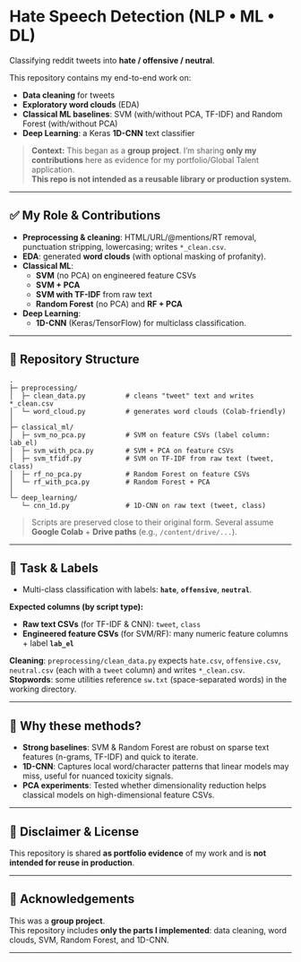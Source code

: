 # Hate Speech Detection (NLP • ML • DL)

Classifying reddit tweets into **hate / offensive / neutral**.

This repository contains my end-to-end work on:
- **Data cleaning** for tweets
- **Exploratory word clouds** (EDA)
- **Classical ML baselines**: SVM (with/without PCA, TF-IDF) and Random Forest (with/without PCA)
- **Deep Learning**: a Keras **1D-CNN** text classifier

> **Context:** This began as a **group project**. I’m sharing **only my contributions** here as evidence for my portfolio/Global Talent application.  
> **This repo is not intended as a reusable library or production system.**

---

## ✅ My Role & Contributions

- **Preprocessing & cleaning**: HTML/URL/@mentions/RT removal, punctuation stripping, lowercasing; writes `*_clean.csv`.
- **EDA**: generated **word clouds** (with optional masking of profanity).
- **Classical ML**:
  - **SVM** (no PCA) on engineered feature CSVs
  - **SVM + PCA**
  - **SVM with TF-IDF** from raw text
  - **Random Forest** (no PCA) and **RF + PCA**
- **Deep Learning**:
  - **1D-CNN** (Keras/TensorFlow) for multiclass classification.

---

## 📁 Repository Structure

```
.
├─ preprocessing/
│  ├─ clean_data.py          # cleans "tweet" text and writes *_clean.csv
│  └─ word_cloud.py          # generates word clouds (Colab-friendly)
│
├─ classical_ml/
│  ├─ svm_no_pca.py          # SVM on feature CSVs (label column: lab_el)
│  ├─ svm_with_pca.py        # SVM + PCA on feature CSVs
│  ├─ svm_tfidf.py           # SVM on TF-IDF from raw text (tweet, class)
│  ├─ rf_no_pca.py           # Random Forest on feature CSVs
│  └─ rf_with_pca.py         # Random Forest + PCA
│
└─ deep_learning/
   └─ cnn_1d.py              # 1D-CNN on raw text (tweet, class)
```
> Scripts are preserved close to their original form. Several assume **Google Colab** + **Drive paths** (e.g., `/content/drive/...`).

---

## 🧪 Task & Labels

- Multi-class classification with labels: **`hate`**, **`offensive`**, **`neutral`**.

**Expected columns (by script type):**
- **Raw text CSVs** (for TF-IDF & CNN): `tweet`, `class`
- **Engineered feature CSVs** (for SVM/RF): many numeric feature columns + label **`lab_el`**

**Cleaning**: `preprocessing/clean_data.py` expects `hate.csv`, `offensive.csv`, `neutral.csv` (each with a `tweet` column) and writes `*_clean.csv`.  
**Stopwords**: some utilities reference `sw.txt` (space-separated words) in the working directory.

---

## 🧠 Why these methods?

- **Strong baselines**: SVM & Random Forest are robust on sparse text features (n-grams, TF-IDF) and quick to iterate.
- **1D-CNN**: Captures local word/character patterns that linear models may miss, useful for nuanced toxicity signals.
- **PCA experiments**: Tested whether dimensionality reduction helps classical models on high-dimensional feature CSVs.


---

## 📝 Disclaimer & License

This repository is shared **as portfolio evidence** of my work and is **not intended for reuse in production**.

---

## 🙌 Acknowledgements

This was a **group project**.  
This repository includes **only the parts I implemented**: data cleaning, word clouds, SVM, Random Forest, and 1D-CNN.

---

